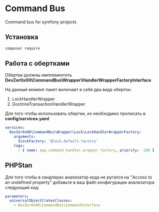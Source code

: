 # Command Bus
Command bus for symfony projects

## Установка

````bash
composer require 
````

## Работа с обертками

Обертки должны имплементить **DevZer0x00\CommandBus\Wrapper\HandlerWrapperFactoryInterface**

На данный момент пакет включает в себя два вида оберток:
1. LockHandlerWrapper
2. DoctrineTransactionHandlerWrapper

Для того чтобы использовать обертки, их необходимо прописать в **config/services.yaml**

```yaml
services:
  DevZer0x00\CommandBus\Wrapper\Lock\LockHandlerWrapperFactory:
    arguments:
      $lockFactory: '@lock.default.factory'
    tags:
      - { name: app.command_handler.wrapper_factory, priority: -100 }
```

## PHPStan

Для того чтобы в хэндлерах анализатор кода не ругался на "Access to an undefined property" добавьте в ваш файл
конфигурации анализатора следующий код:

```yaml
parameters:
  universalObjectCratesClasses:
    - DevZer0x00\CommandBus\CommandInterface
```

